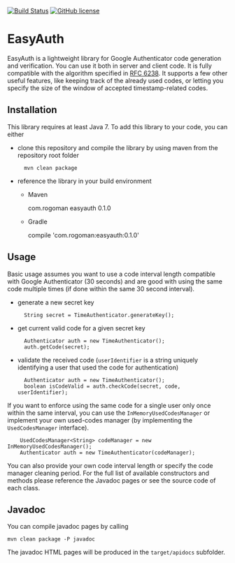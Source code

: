 [![Build Status](https://travis-ci.org/rogoman/EasyAuth.svg)](https://travis-ci.org/rogoman/EasyAuth)
[![GitHub license](https://img.shields.io/badge/license-Apache2-blue.svg)](https://github.com/rogoman/EasyAuth/blob/master/LICENSE)

# EasyAuth
EasyAuth is a lightweight library for Google Authenticator code generation and verification. You can use it both in server and client code.
It is fully compatible with the algorithm specified in [RFC 6238][RFC]. It supports a few other useful features, like keeping track
of the already used codes, or letting you specify the size of the window of accepted timestamp-related codes.

Installation
------------
This library requires at least Java 7. To add this library to your code, you can either

* clone this repository and compile the library by using maven from the repository root folder
        
        mvn clean package
         
* reference the library in your build environment
    
    * Maven
            
        <dependency>
            <groupId>com.rogoman</groupId>
            <artifactId>easyauth</artifactId>
            <version>0.1.0</version>
        </dependency>
            
    * Gradle
        
        compile 'com.rogoman:easyauth:0.1.0'

Usage
-----

Basic usage assumes you want to use a code interval length compatible with Google Authenticator (30 seconds) 
and are good with using the same code multiple times (if done within the same 30 second interval).

* generate a new secret key

        String secret = TimeAuthenticator.generateKey();

* get current valid code for a given secret key

        Authenticator auth = new TimeAuthenticator();
        auth.getCode(secret);
        
* validate the received code (`userIdentifier` is a string uniquely identifying a user that used the code for authentication)

        Authenticator auth = new TimeAuthenticator();
        boolean isCodeValid = auth.checkCode(secret, code, userIdentifier);

If you want to enforce using the same code for a single user only once within the same interval, you can use the `InMemoryUsedCodesManager`
or implement your own used-codes manager (by implementing the `UsedCodesManager` interface).

        UsedCodesManager<String> codeManager = new InMemoryUsedCodesManager();
        Authenticator auth = new TimeAuthenticator(codeManager);
        
You can also provide your own code interval length or specify the code manager cleaning period. For the full list of available
constructors and methods please reference the Javadoc pages or see the source code of each class.

Javadoc
-------
You can compile javadoc pages by calling
    
    mvn clean package -P javadoc
    
The javadoc HTML pages will be produced in the `target/apidocs` subfolder.

[RFC]: https://tools.ietf.org/html/rfc6238